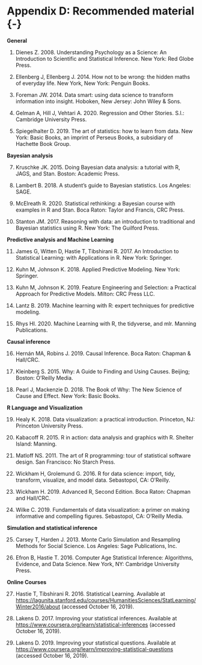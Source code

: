 # Appendix D: Recommended material {-}

**General**

1. Dienes Z. 2008. Understanding Psychology as a Science: An Introduction to Scientific and Statistical Inference. New York: Red Globe Press.

2. Ellenberg J, Ellenberg J. 2014. How not to be wrong: the hidden maths of everyday life. New York, New York: Penguin Books.

3. Foreman JW. 2014. Data smart: using data science to transform information into insight. Hoboken, New Jersey: John Wiley & Sons.

4. Gelman A, Hill J, Vehtari A. 2020. Regression and Other Stories. S.l.: Cambridge University Press.

5. Spiegelhalter D. 2019. The art of statistics: how to learn from data. New York: Basic Books, an imprint of Perseus Books, a subsidiary of Hachette Book Group.


**Bayesian analysis**

7. Kruschke JK. 2015. Doing Bayesian data analysis: a tutorial with R, JAGS, and Stan. Boston: Academic Press.

8. Lambert B. 2018. A student’s guide to Bayesian statistics. Los Angeles: SAGE.

9. McElreath R. 2020. Statistical rethinking: a Bayesian course with examples in R and Stan. Boca Raton: Taylor and Francis, CRC Press.

10. Stanton JM. 2017. Reasoning with data: an introduction to traditional and Bayesian statistics using R. New York: The Guilford Press.


**Predictive analysis and Machine Learning**

11. James G, Witten D, Hastie T, Tibshirani R. 2017. An Introduction to Statistical Learning: with Applications in R. New York: Springer.

12. Kuhn M, Johnson K. 2018. Applied Predictive Modeling. New York: Springer.

13. Kuhn M, Johnson K. 2019. Feature Engineering and Selection: a Practical Approach for Predictive Models. Milton: CRC Press LLC.

14. Lantz B. 2019. Machine learning with R: expert techniques for predictive modeling.

15. Rhys HI. 2020. Machine Learning with R, the tidyverse, and mlr. Manning Publications.


**Causal inference**

16. Hernán MA, Robins J. 2019. Causal Inference. Boca Raton: Chapman & Hall/CRC.

17. Kleinberg S. 2015. Why: A Guide to Finding and Using Causes. Beijing; Boston: O’Reilly Media.

18. Pearl J, Mackenzie D. 2018. The Book of Why: The New Science of Cause and Effect. New York: Basic Books.


**R Language and Visualization**

19. Healy K. 2018. Data visualization: a practical introduction. Princeton, NJ: Princeton University Press.

20. Kabacoff R. 2015. R in action: data analysis and graphics with R. Shelter Island: Manning.

21. Matloff NS. 2011. The art of R programming: tour of statistical software design. San Francisco: No Starch Press.

22. Wickham H, Grolemund G. 2016. R for data science: import, tidy, transform, visualize, and model data. Sebastopol, CA: O’Reilly.

23. Wickham H. 2019. Advanced R, Second Edition. Boca Raton: Chapman and Hall/CRC.

24. Wilke C. 2019. Fundamentals of data visualization: a primer on making informative and compelling figures. Sebastopol, CA: O’Reilly Media.



**Simulation and statistical inference**

25. Carsey T, Harden J. 2013. Monte Carlo Simulation and Resampling Methods for Social Science. Los Angeles: Sage Publications, Inc.

26. Efron B, Hastie T. 2016. Computer Age Statistical Inference: Algorithms, Evidence, and Data Science. New York, NY: Cambridge University Press.


**Online Courses**

27. Hastie T, Tibshirani R. 2016. Statistical Learning. Available at https://lagunita.stanford.edu/courses/HumanitiesSciences/StatLearning/Winter2016/about (accessed October 16, 2019).

28. Lakens D. 2017. Improving your statistical inferences. Available at https://www.coursera.org/learn/statistical-inferences (accessed October 16, 2019).

29. Lakens D. 2019. Improving your statistical questions. Available at https://www.coursera.org/learn/improving-statistical-questions (accessed October 16, 2019).
